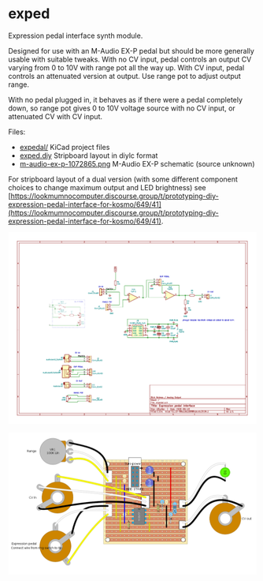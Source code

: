# exped
Expression pedal interface synth module.

Designed for use with an M-Audio EX-P pedal but should be more generally usable with suitable tweaks. With no CV input, pedal controls an output CV varying from 0 to 10V with range pot all the way up. With CV input, pedal controls an attenuated version at output. Use range pot to adjust output range.

With no pedal plugged in, it behaves as if there were a pedal completely down, so range pot gives 0 to 10V voltage source with no CV input, or attenuated CV with CV input.

Files:

*  [expedal/](expedal/)    KiCad project files
*  [exped.diy](exped.diy)  Stripboard layout in diylc format
*  [m-audio-ex-p-1072865.png](m-audio-ex-p-1072865.png)  M-Audio EX-P schematic (source unknown)

For stripboard layout of a dual version (with some different component choices to change maximum output and LED brightness) see [https://lookmumnocomputer.discourse.group/t/prototyping-diy-expression-pedal-interface-for-kosmo/649/41](https://lookmumnocomputer.discourse.group/t/prototyping-diy-expression-pedal-interface-for-kosmo/649/41).

[![Expression pedal interface schematic](exped_sch.png  "Expression pedal interface schematic")](expedal/exped.pdf)

![Expression pedal interface stripboard layout](exped.png  "Expression pedal interface stripboard layout")
